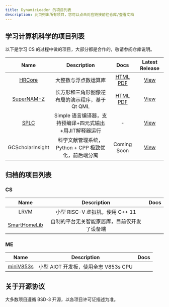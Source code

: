 ```yaml
---
title: DynamicLoader 的项目列表
description: 此页列出所有项目，您可以点击对应链接前往仓库/查看文档
---
```


<!--
## 项目列表

| Name | Description | Status | Docs |
| :-: | :-: | :-: | :-: |
| - | - | - | - |
-->

## 学习计算机科学的项目列表

以下是学习 CS 的过程中做的项目，大部分都是合作的，敬请参阅仓库说明。

| Name | Description | Docs | Latest Release |
| :-: | :-: | :-: | :-: |
|[HRCore](https://github.com/DynamicLoader/learnCS/tree/HRCore/)|大整数与浮点数运算库| [HTML](https://docs.dyldr.top/HRCore/) [PDF](https://github.com/DynamicLoader/learnCS/files/11936470/HRCore_manual_public.pdf)| [View](https://github.com/DynamicLoader/learnCS/releases/tag/HRCore_Release) |
|[SuperNAM-Z](https://github.com/DynamicLoader/learnCS/tree/SuperNAM-Z)|长方形和三角形图像逆布局的演示程序，基于Qt QML| [HTML](https://docs.dyldr.top/SuperNAM-Z/) [PDF](https://github.com/DynamicLoader/learnCS/releases/download/SuperNAM_Z_Release/SuperNAM-Z_refman.pdf) | [View](https://github.com/DynamicLoader/learnCS/releases/tag/SuperNAM_Z_Release) |
|[SPLC](https://github.com/DynamicLoader/learnCS/tree/SPLC)|Simple 语言编译器，支持预编译+四元式输出+用JIT解释器运行|-|[View](https://github.com/DynamicLoader/learnCS/releases/tag/SPLC_RELEASE)|
|GCScholarInsight| 科学文献管理系统，Python + CPP 极致优化，前后端分离 | Coming Soon | [View](https://github.com/DynamicLoader/learnCS/releases/tag/preview) | 

## 归档的项目列表

### CS

| Name | Description | Docs |
| :-: | :-: | :-: |
|[LRVM](https://github.com/DynamicLoader/PersonalArchived/tree/main/LRVM-Created-20230313)| 小型 RISC-V 虚拟机，使用 C++ 11 | |
|[SmartHomeLib](https://github.com/DynamicLoader/Archived/tree/main/SmartHomeLib-Created-20240815)|自制的平台无关智能家居库，目前仅开发了设备端| |


### ME

| Name | Description | Docs |
| :-: | :-: | :-: |
|[miniV853s](https://github.com/DynamicLoader/PersonalArchived/tree/main/miniV853s-Created-20230313)| 小型 AIOT 开发板，使用全志 V853s CPU ||

## 关于开源协议
大多数项目遵循 BSD-3 开源，以各项目许可证描述为准。

